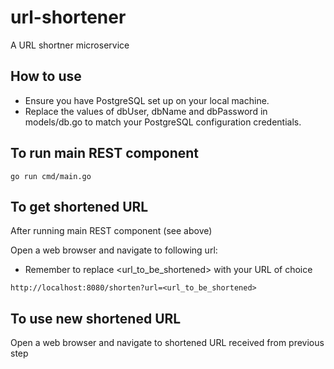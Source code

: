 # url-shortener

A URL shortner microservice

## How to use

- Ensure you have PostgreSQL set up on your local machine.
- Replace the values of dbUser, dbName and dbPassword in models/db.go to match your PostgreSQL configuration credentials.

## To run main REST component

```
go run cmd/main.go
```

## To get shortened URL

After running main REST component (see above)

Open a web browser and navigate to following url:

- Remember to replace <url_to_be_shortened> with your URL of choice

```
http://localhost:8080/shorten?url=<url_to_be_shortened>
```

## To use new shortened URL

Open a web browser and navigate to shortened URL received from previous step
